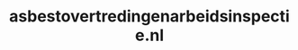 ---
layout: post
title: "asbestovertredingenarbeidsinspectie.nl"
internal_url: "/dutchgov/asbestovertredingenarbeidsinspectie.nl.html"
subdomains_count: 0
all_subdomains_count: 0
urls_count: 0
ssl_rank: 0
http_rank: 0
url_link: /data/asbestovertredingenarbeidsinspectie.nl/urls.txt
all_subdomains_link: /data/asbestovertredingenarbeidsinspectie.nl/all_subdomains.txt
subdomains_link: /data/asbestovertredingenarbeidsinspectie.nl/subdomains.txt
categories: dutchgov
---